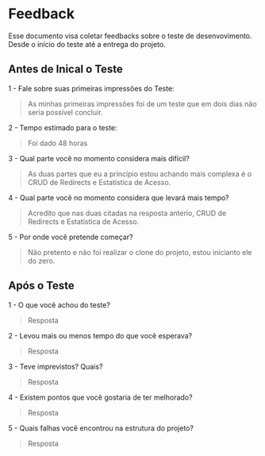 # Feedback
Esse documento visa coletar feedbacks sobre o teste de desenvovimento. Desde o início do teste até a entrega do projeto.

## Antes de Inical o Teste

1 - Fale sobre suas primeiras impressões do Teste:
> As minhas primeiras impressões foi de um teste que em dois dias não seria possível concluir.

2 - Tempo estimado para o teste:
> Foi dado 48 horas

3 - Qual parte você no momento considera mais difícil?
> As duas partes que eu a princípio estou achando mais complexa é o CRUD de Redirects e Estatística de Acesso.

4 - Qual parte você no momento considera que levará mais tempo?
> Acredito que nas duas citadas na resposta anterio, CRUD de Redirects e Estatística de Acesso.

5 - Por onde você pretende começar?
> Não pretento e não foi realizar o clone do projeto, estou inicianto ele do zero.


## Após o Teste

1 - O que você achou do teste?
> Resposta

2 - Levou mais ou menos tempo do que você esperava?
> Resposta

3 - Teve imprevistos? Quais?
> Resposta

4 - Existem pontos que você gostaria de ter melhorado?
> Resposta

5 - Quais falhas você encontrou na estrutura do projeto?
> Resposta
